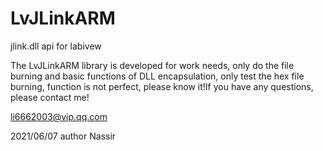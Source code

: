 # LvJLinkARM
 jlink.dll api for labivew
 
 The LvJLinkARM library  is developed for work needs, only do the file burning and basic functions of DLL encapsulation, only test the hex file burning, function is not perfect, please know it!If you have any questions, please contact me!
 
   li6662003@vip.qq.com
   
   2021/06/07 author Nassir
